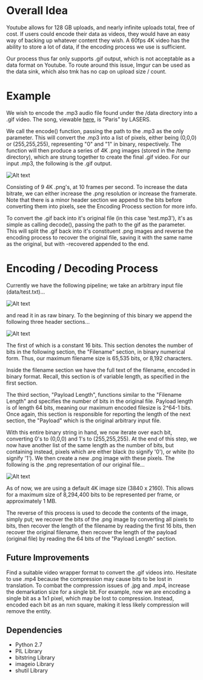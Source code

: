 # Overall Idea

Youtube allows for 128 GB uploads, and nearly infinite uploads total, free of cost. If users could encode their data as videos, they would have an easy way of backing up whatever content they wish. A 60fps 4K video has the ability to store a lot of data, if the encoding process we use is sufficient.

Our process thus far only supports .gif output, which is not acceptable as a data format on Youtube. To route around this issue, Imgur can be used as the data sink, which also tmk has no cap on upload size / count.

# Example

We wish to encode the .mp3 audio file found under the /data directory into a .gif video. The song, viewable [here](https://drive.google.com/open?id=0BxJe_Ggl7BIgUmdCWk1ZY05SSWc), is "Paris" by LASERS.

We call the encode() function, passing the path to the .mp3 as the only parameter. This will convert the .mp3 into a list of pixels, either being (0,0,0) or (255,255,255), representing "0" and "1" in binary, respectively. The function will then produce a series of 4K .png images (stored in the /temp directory), which are strung together to create the final .gif video. For our input .mp3, the following is the .gif output.

![Alt text](https://github.com/bfaure/Data2Video/blob/master/test.mp3.gif)

Consisting of 9 4K .png's, at 10 frames per second. To increase the data bitrate, we can either increase the .png resolution or increase the framerate. Note that there is a minor header section we append to the bits before converting them into pixels, see the Encoding Process section for more info. 

To convert the .gif back into it's original file (in this case 'test.mp3'), it's as simple as calling decode(), passing the path to the gif as the parameter. This will split the .gif back into it's constituent .png images and reverse the encoding process to recover the original file, saving it with the same name as the original, but with -recovered appended to the end.

# Encoding / Decoding Process

Currently we have the following pipeline; we take an arbitrary input file (data/test.txt)...

![Alt text](https://github.com/bfaure/Data2Video/blob/master/resources/source_file.PNG)

and read it in as raw binary. To the beginning of this binary we append the following three header sections...

![Alt text](https://github.com/bfaure/Data2Video/blob/master/resources/headers.PNG)

The first of which is a constant 16 bits. This section denotes the number of bits in the following section, the "Filename" section, in binary numerical form. Thus, our maximum filename size is 65,535 bits, or 8,192 characters.

Inside the filename section we have the full text of the filename, encoded in binary format. Recall, this section is of variable length, as specified in the first section.

The third section, "Payload Length", functions similar to the "Filename Length" and specifies the number of bits in the original file. Payload length is of length 64 bits, meaning our maximum encoded filesize is 2^64-1 bits. Once again, this section is responsible for reporting the length of the next section, the "Payload" which is the original arbitrary input file.

With this entire binary string in hand, we now iterate over each bit, converting 0's to (0,0,0) and 1's to (255,255,255). At the end of this step, we now have another list of the same length as the number of bits, but containing instead, pixels which are either black (to signify '0'), or white (to signify '1'). We then create a new .png image with these pixels. The following is the .png representation of our original file...

![Alt text](https://github.com/bfaure/Data2Video/blob/master/resources/converted.png)

As of now, we are using a default 4K image size (3840 x 2160). This allows for a maximum size of 8,294,400 bits to be represented per frame, or approximately 1 MB. 

The reverse of this process is used to decode the contents of the image, simply put; we recover the bits of the .png image by converting all pixels to bits, then recover the length of the filename by reading the first 16 bits, then recover the original filename, then recover the length of the payload (original file) by reading the 64 bits of the "Payload Length" section.

## Future Improvements

Find a suitable video wrapper format to convert the .gif videos into. Hesitate to use .mp4 because the compression may cause bits to be lost in translation. To combat the compression issues of .jpg and .mp4, increase the demarkation size for a single bit. For example, now we are encoding a single bit as a 1x1 pixel, which may be lost to compression. Instead, encoded each bit as an nxn square, making it less likely compression will remove the entity. 

## Dependencies
* Python 2.7
* PIL Library
* bitstring Library
* imageio Library
* shutil Library


